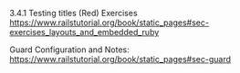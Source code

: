 3.4.1 Testing titles (Red) Exercises
https://www.railstutorial.org/book/static_pages#sec-exercises_layouts_and_embedded_ruby


Guard Configuration and Notes:
https://www.railstutorial.org/book/static_pages#sec-guard